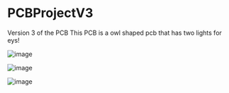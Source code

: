 # PCBProjectV3
Version 3 of the PCB
This PCB is a owl shaped pcb that has two lights for eys!


![image](https://github.com/user-attachments/assets/f2729600-b4ae-4028-ae36-929caf9dbd33)


![image](https://github.com/user-attachments/assets/7fdf559d-0fa5-42d7-8268-da4908ef488a)


![image](https://github.com/user-attachments/assets/9a6d9d6b-51bb-40e1-95d6-005f7fe4bcd7)
